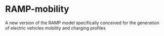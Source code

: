# RAMP-mobility
A new version of the RAMP model specifically conceived for the generation of electric vehicles mobility and charging profiles

